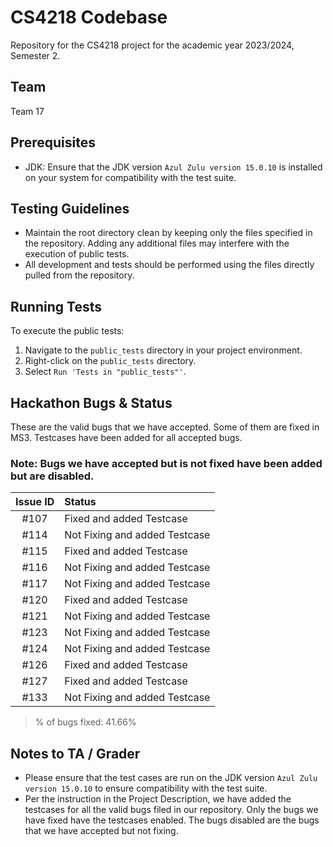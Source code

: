 <!-- # CS4218codebase
codebase for CS4218, 23/24 Sem2
You shall have no other files in root directory other than those specified as they may interfere with the public tests.
Tested using JDK “Azul-15” Azul Zulu version 15.0.10
Ensure you have not added any extra files other than those directly pulled from the repository
Right click “public_tests” and click “Run ‘Tests in ‘public_tests’” -->


# CS4218 Codebase
Repository for the CS4218 project for the academic year 2023/2024, Semester 2.

## Team
Team 17

## Prerequisites
- JDK: Ensure that the JDK version `Azul Zulu version 15.0.10` is installed on your system for compatibility with the test suite.

## Testing Guidelines
- Maintain the root directory clean by keeping only the files specified in the repository. Adding any additional files may interfere with the execution of public tests.
- All development and tests should be performed using the files directly pulled from the repository.

## Running Tests
To execute the public tests:
1. Navigate to the `public_tests` directory in your project environment.
2. Right-click on the `public_tests` directory.
3. Select `Run 'Tests in "public_tests"'`.

## Hackathon Bugs & Status

These are the valid bugs that we have accepted. Some of them are fixed in MS3. Testcases have been added for all accepted bugs.

### Note: Bugs we have accepted but is not fixed have been added but are disabled.


| Issue ID | Status       |
|:--------:|:-------------|
| #107     | Fixed and added Testcase|
| #114     | Not Fixing and added Testcase|
| #115     | Fixed and added Testcase|
| #116     | Not Fixing and added Testcase|
| #117     | Not Fixing and added Testcase|
| #120     | Fixed and added Testcase|
| #121     | Not Fixing and added Testcase|
| #123     | Not Fixing and added Testcase|
| #124     | Not Fixing and added Testcase|
| #126     | Fixed and added Testcase|
| #127     | Fixed and added Testcase|
| #133     | Not Fixing and added Testcase|

> % of bugs fixed: 41.66%

## Notes to TA / Grader
- Please ensure that the test cases are run on the JDK version `Azul Zulu version 15.0.10` to ensure compatibility with the test suite.
- Per the instruction in the Project Description, we have added the testcases for all the valid bugs filed in our 
  repository. Only the bugs we have fixed have the testcases enabled. The bugs disabled are the bugs that we have 
  accepted but not fixing.